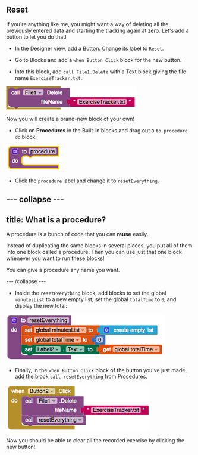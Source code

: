## Reset

If you're anything like me, you might want a way of deleting all the previously entered data and starting the tracking again at zero. Let's add a button to let you do that!

+ In the Designer view, add a Button. Change its label to `Reset`.

+ Go to Blocks and add a `when Button Click` block for the new button.

+ Into this block, add `call File1.Delete` with a Text block giving the file name `ExerciseTracker.txt`.

![](images/s6FileDelete.png)

Now you will create a brand-new block of your own!

+ Click on **Procedures** in the Built-in blocks and drag out a `to procedure do` block.

![](images/s6NewProc.png)

+ Click the `procedure` label and change it to `resetEverything`.

--- collapse ---
---
title: What is a procedure?
---

A procedure is a bunch of code that you can **reuse** easily. 

Instead of duplicating the same blocks in several places, you put all of them into one block called a procedure. Then you can use just that one block whenever you want to run these blocks!

You can give a procedure any name you want.

--- /collapse ---

+ Inside the `resetEverything` block, add blocks to set the global `minutesList` to a new empty list, set the global `totalTime` to `0`, and display the new total:

![](images/s6ResetProc.png)

+ Finally, in the `when Button Click` block of the button you've just made, add the block `call resetEverything` from Procedures.

![](images/s6CallReset.png)

Now you should be able to clear all the recorded exercise by clicking the new button!


